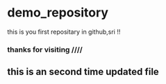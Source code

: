 # demo_repository

this is you first repositary in github,sri !!

### thanks for visiting ////


## this is an second time updated file